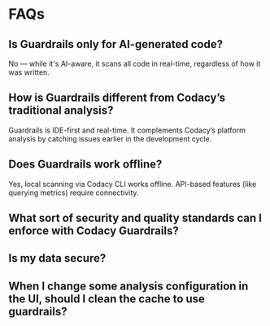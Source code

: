 # FAQs

## Is Guardrails only for AI-generated code?
No — while it's AI-aware, it scans all code in real-time, regardless of how it was written.

## How is Guardrails different from Codacy’s traditional analysis?
Guardrails is IDE-first and real-time. It complements Codacy’s platform analysis by catching issues earlier in the development cycle.

## Does Guardrails work offline?
Yes, local scanning via Codacy CLI works offline. API-based features (like querying metrics) require connectivity.

## What sort of security and quality standards can I enforce with Codacy Guardrails?

## Is my data secure?

## When I change some analysis configuration in the UI, should I clean the cache to use guardrails?